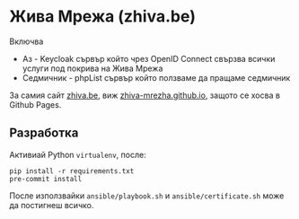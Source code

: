 # Жива Мрежа (zhiva.be)

Включва

* Аз - Keycloak сървър който чрез OpenID Connect свързва всички услуги под покрива на Жива Мрежа
* Седмичник - phpList сървър който ползваме да пращаме седмичник

За самия сайт [zhiva.be](zhiva.be), виж [zhiva-mrezha.github.io](https://github.com/zhiva-mrezha/zhiva-mrezha.github.io), защото се хосва в Github Pages.

## Разработка

Активиай Python `virtualenv`, после:

```
pip install -r requirements.txt
pre-commit install
```

После използвайки `ansible/playbook.sh` и `ansible/certificate.sh` може да постигнеш всичко.
